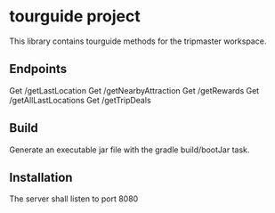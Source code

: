 # tourguide project
This library contains tourguide methods for the tripmaster workspace.

## Endpoints
Get /getLastLocation
Get /getNearbyAttraction
Get /getRewards
Get /getAllLastLocations
Get /getTripDeals

## Build
Generate an executable jar file with the gradle build/bootJar task.

## Installation
The server shall listen to port 8080



     
    